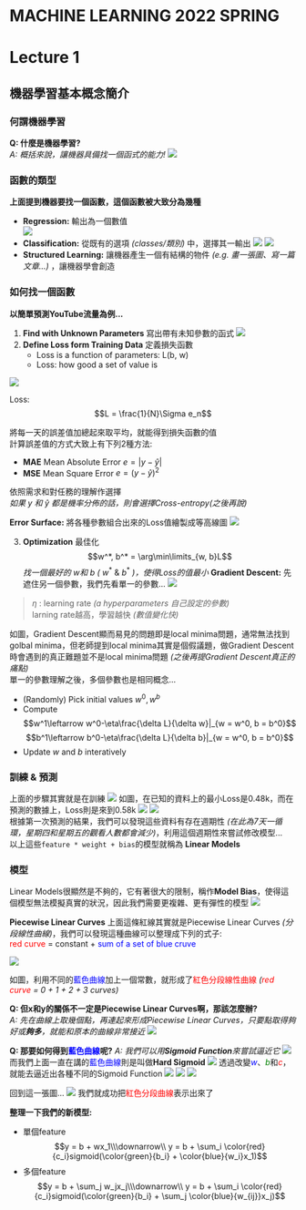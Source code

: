 # MACHINE LEARNING 2022 SPRING
# Lecture 1

## 機器學習基本概念簡介

### 何謂機器學習

**Q: 什麼是機器學習?**<br>
*A: 概括來說，讓機器具備找一個函式的能力!*
![](https://i.imgur.com/xNtqsVZ.png)

### 函數的類型

**上面提到機器要找一個函數，這個函數被大致分為幾種**
* **Regression:** 輸出為一個數值<br>
![](https://i.imgur.com/cxaTsKh.png)
* **Classification:** 從既有的選項 *(classes/類別)* 中，選擇其一輸出
![](https://i.imgur.com/CKs1af4.png)
![](https://i.imgur.com/vXEwi7c.png)
* **Structured Learning:** 讓機器產生一個有結構的物件 *(e.g. 畫一張圖、寫一篇文章...)* ，讓機器學會創造

### 如何找一個函數

**以簡單預測YouTube流量為例...**
1. **Find with Unknown Parameters** 寫出帶有未知參數的函式
![](https://i.imgur.com/jUCKe8g.png)
2. **Define Loss form Training Data** 定義損失函數
    * Loss is a function of parameters: L(b, w)
    * Loss: how good a set of value is

![](https://i.imgur.com/LyQPab9.png)

Loss: $$L = \frac{1}{N}\Sigma e_n$$

將每一天的誤差值加總起來取平均，就能得到損失函數的值<br>
計算誤差值的方式大致上有下列2種方法:
* **MAE** Mean Absolute Error
    $e = |y - \hat{y}|$
* **MSE** Mean Square Error
    $e = (y - \hat{y})^2$

依照需求和對任務的理解作選擇<br>
*如果* $y$ *和* $\hat{y}$ *都是機率分佈的話，則會選擇Cross-entropy(之後再說)*

**Error Surface:**
將各種參數組合出來的Loss值繪製成等高線圖
![](https://i.imgur.com/OWUXEpy.png)

3. **Optimization** 最佳化 
$$w^*, b^* = \arg\min\limits_{w, b}L$$
*找一個最好的* $w$*和* $b$ *(* $w^*$ & $b^*$ *)，使得Loss的值最小*
**Gradient Descent:**
先遮住另一個參數，我們先看單一的參數...
![](https://i.imgur.com/HKcwjqt.png)
> $\eta$ : learning rate *(a hyperparameters 自己設定的參數)*<br>
> larning rate越高，學習越快 *(數值變化快)*

如圖，Gradient Descent顯而易見的問題即是local minima問題，通常無法找到golbal minima，但老師提到local minima其實是個假議題，做Gradient Descent時會遇到的真正難題並不是local minima問題 *(之後再提Gradient Descent真正的痛點)*<br>
單一的參數理解之後，多個參數也是相同概念...
* (Randomly) Pick initial values $w^0, w^b$
* Compute 
$$w^1\leftarrow w^0-\eta\frac{\delta L}{\delta w}|_{w = w^0, b = b^0}$$
$$b^1\leftarrow b^0-\eta\frac{\delta L}{\delta b}|_{w = w^0, b = b^0}$$
* Update $w$ and $b$ interatively

### 訓練 & 預測
上面的步驟其實就是在訓練
![](https://i.imgur.com/Nt67jPa.png)
如圖，在已知的資料上的最小Loss是0.48k，而在預測的數據上，Loss則是來到0.58k
![](https://i.imgur.com/4D6qlbk.png)
![](https://i.imgur.com/w1NUdrS.png)<br>
根據第一次預測的結果，我們可以發現這些資料有存在週期性 *(在此為7天一循環，星期四和星期五的觀看人數都會減少)*，利用這個週期性來嘗試修改模型...<br>
以上這些`feature * weight + bias`的模型就稱為 **Linear Models**

### 模型
Linear Models很顯然是不夠的，它有著很大的限制，稱作**Model Bias**，使得這個模型無法模擬真實的狀況，因此我們需要更複雜、更有彈性的模型
![](https://i.imgur.com/VMYl3Pd.png)

**Piecewise Linear Curves**
上面這條紅線其實就是Piecewise Linear Curves *(分段線性曲線)*，我們可以發現這種曲線可以整理成下列的式子:<br>
<font color = "red">red curve</font> = constant + <font color = blue>sum of a set of blue cruve</font>

![](https://i.imgur.com/C3CjdKW.png)

如圖，利用不同的<font color = blue>藍色曲線</font>加上一個常數，就形成了<font color = red>紅色分段線性曲線</font> *(<font color = red>red curve</font> = 0 + 1 + 2 + 3 curves)*

**Q: 但x和y的關係不一定是Piecewise Linear Curves啊，那該怎麼辦?**<br>
*A: 先在曲線上取幾個點，再連起來形成Piecewise Linear Curves，只要點取得夠好或**夠多**，就能和原本的曲線非常接近*
![](https://i.imgur.com/rdsLvdH.png)

**Q: 那要如何得到<font color = blue>藍色曲線</font>呢?**
*A: 我們可以用**Sigmoid Function**來嘗試逼近它*
![](https://i.imgur.com/HJf0UyJ.png)
而我們上面一直在講的<font color = blue>藍色曲線</font>則是叫做**Hard Sigmoid**
![](https://i.imgur.com/r73qiKr.png)
透過改變<font color = blue>$w$</font>、<font color = green>$b$</font>和<font color = red>$c$</font>，就能去逼近出各種不同的Sigmoid Function
![](https://i.imgur.com/x87SuGf.png)
![](https://i.imgur.com/Y8ccLGp.png)
![](https://i.imgur.com/t1BuUC8.png)

回到這一張圖...
![](https://i.imgur.com/VfIYzfK.png)
我們就成功把<font color = red>紅色分段曲線</font>表示出來了<br>

**整理一下我們的新模型:**
* 單個feature
$$y = b + wx_1\\\downarrow\\ y = b + \sum_i \color{red}{c_i}sigmoid(\color{green}{b_i} + \color{blue}{w_i}x_1)$$
* 多個feature
$$y = b + \sum_j w_jx_j\\\downarrow\\ y = b + \sum_i \color{red}{c_i}sigmoid(\color{green}{b_i} + \sum_j \color{blue}{w_{ij}}x_j)$$